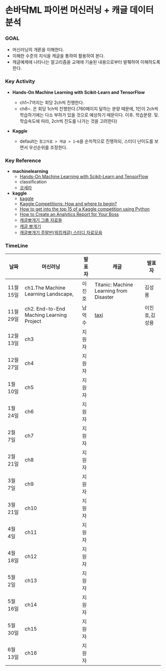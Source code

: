 # 손바닥ML 파이썬 머신러닝 + 캐글 데이터 분석				

### GOAL				

- 머신러닝의 개론을 이해한다.			
- 이해한 수준의 지식을 캐글을 통하여 활용하여 본다.
- 캐글예제에 나타나는 알고리즘을 교재에 기술된 내용으로부터 발췌하여 이해하도록 한다.

### Key Activity

- **Hands-On Machine Learning with Scikit-Learn and TensorFlow**
  - ch1~7까지는 회당 2ch씩 진행한다.
  - ch8~. 은 회당 1ch씩 진행한다.(760페이지 달하는 분량 때문에, 1인이 2ch씩 학습하기에는 다소 부하가 있을 것으로 예상하기 때문이다. 이후. 학습분량. 및. 학습속도에 따라, 2ch씩 진도를 나가는 것을 고려한다)

- **Kaggle**
  - default는 `참고자료 > 캐글 > 1~6`을 순차적으로 진행하되, 스터디 난이도를 보면서 우선순위를 조정한다.

### Key Reference

- **machinelearning**
  - [Hands-On Machine Learning with Scikit-Learn and TensorFlow](https://www.amazon.com/Hands-Machine-Learning-Scikit-Learn-TensorFlow/dp/1491962291/)
  - classification
   - [코세라](https://www.coursera.org/learn/ml-classification/home/info)
- **kaggle**
  - [kaggle](https://www.kaggle.com/)
  - [Kaggle Competitions: How and where to begin?](https://www.analyticsvidhya.com/blog/2015/06/start-journey-kaggle/)
  - [How to get into the top 15 of a Kaggle competition using Python]( https://www.dataquest.io/blog/kaggle-tutorial/)
  - [How to Create an Analytics Report for Your Boss](https://www.quora.com/What-Kaggle-competitions-should-a-beginner-start-with-1)
  - [캐글뽀개기 그룹 자료들](http://kagglebreak.github.io/)
  - [캐글 뽀개기]( kagglebreak.github.io)
  - [캐글뽀개기 주말반(워킹캐글) 스터디 자료모음](https://github.com/KaggleBreak/walkingkaggle)


### TimeLine


| 날짜      | 머신러닝                                     | 발표자  | 캐글                                      | 발표자  |
| ------- | ---------------------------------------- | ---- | --------------------------------------- | ---- |
| 11월 15일 | ch1.The Machine Learning Landscape,      | 이진호  | Titanic: Machine Learning from Disaster | 김성용  |
| 11월 29일 | ch2. End-to-End Maching Learning Project | 남억수  | [taxi](https://github.com/KaggleBreak/walkingkaggle/blob/master/taxi/Python/park/0906.%20Univariate%20Graph%20.ipynb)                                        | 이진호,김성용  |
| 12월 13일 | ch3                                      | 지원자  |                                         |      |
| 12월 27일 | ch4                                      | 지원자  |                                         |      |
| 1월 10일  | ch5                                      | 지원자  |                                         |      |
| 1월 24일  | ch6                                      | 지원자  |                                         |      |
| 2월 7일   | ch7                                      | 지원자  |                                         |      |
| 2월 21일  | ch8                                      | 지원자  |                                         |      |
| 3월 7일   | ch9                                      | 지원자  |                                         |      |
| 3월 21일  | ch10                                     | 지원자  |                                         |      |
| 4월 4일   | ch11                                     | 지원자  |                                         |      |
| 4월 18일  | ch12                                     | 지원자  |                                         |      |
| 5월 2일   | ch13                                     | 지원자  |                                         |      |
| 5월 16일  | ch14                                     | 지원자  |                                         |      |
| 5월 30일  | ch15                                     | 지원자  |                                         |      |
| 6월 13일  | ch16                                     | 지원자  |                                         |      |